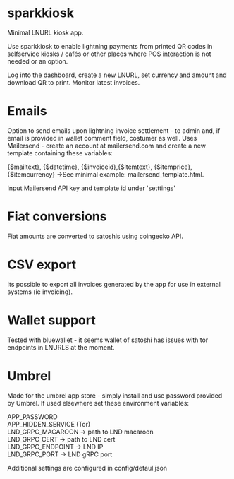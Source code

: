 # sparkkiosk
Minimal LNURL kiosk app.

Use sparkkiosk to enable lightning payments from printed QR codes in selfservice kiosks / cafés or other places where POS interaction is not needed or an option.

Log into the dashboard, create a new LNURL, set currency and amount and download QR to print. Monitor latest invoices.


# Emails
Option to send emails upon lightning invoice settlement - to admin and, if email is provided in wallet comment field, costumer as well. 
Uses Mailersend - create an account at mailersend.com and create a new template containing these variables: 

{$mailtext}, {$datetime}, {$invoiceid},{$itemtext}, {$itemprice}, {$itemcurrency} ->See minimal example: mailersend_template.html.

Input Mailersend API key and template id under 'setttings'

# Fiat conversions
Fiat amounts are converted to satoshis using coingecko API.


# CSV export
Its possible to export all invoices generated by the app for use in external systems (ie invoicing).


# Wallet support
Tested with bluewallet - it seems wallet of satoshi has issues with tor endpoints in LNURLS at the moment.


# Umbrel
Made for the umbrel app store - simply install and use password provided by Umbrel.
If used elsewhere set these environment variables: 

APP_PASSWORD  
APP_HIDDEN_SERVICE (Tor)  
LND_GRPC_MACAROON -> path to LND macaroon  
LND_GRPC_CERT -> path to LND cert  
LND_GRPC_ENDPOINT -> LND IP  
LND_GRPC_PORT -> LND gRPC port  

Additional settings are configured in config/defaul.json

